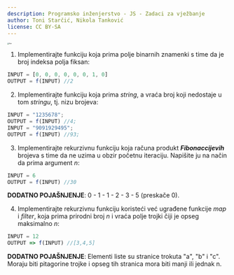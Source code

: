 ```yaml
---
description: Programsko inženjerstvo - JS - Zadaci za vježbanje
author: Toni Starčić, Nikola Tanković
license: CC BY-SA
---
```


<img src="art/fipu.png" alt="fipu" style="zoom:24%;" />



1. Implementirajte funkciju koja prima polje binarnih znamenki s time da je broj indeksa polja fiksan:

  ```javascript
  INPUT = [0, 0, 0, 0, 0, 0, 1, 0]
  OUTPUT = f(INPUT) //2
  ```

2. Implementirajte funkciju koja prima *string*, a vraća broj koji nedostaje u tom *stringu*, tj. nizu brojeva:

  ```javascript
  INPUT = "1235678";
  OUTPUT = f(INPUT) //4;
  INPUT = "9091929495";
  OUTPUT = f(INPUT) //93;
  ```

3. Implementirajte rekurzivnu funkciju koja računa produkt ***Fibonaccijevih*** brojeva s time da ne uzima u obzir početnu iteraciju. Napišite ju na način da prima argument *n*:

  ```javascript
  INPUT = 6
  OUTPUT = f(INPUT) //30
  ```

  **DODATNO POJAŠNJENJE**: 0 - 1 - 1 - 2 - 3 - 5 (preskače 0).

4. Implementirajte rekurzivnu funkciju koristeći već ugrađene funkcije *map* i *filter*, koja prima prirodni broj *n* i vraća polje trojki čiji je opseg maksimalno *n*:

  ```javascript
  INPUT = 12
  OUTPUT => f(INPUT) //[3,4,5]
  ```

  **DODATNO POJAŠNJENJE**: Elementi liste su stranice trokuta "a", "b" i "c". Moraju biti pitagorine trojke i opseg tih stranica mora biti manji ili jednak n.

